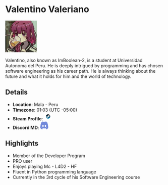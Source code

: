 # Valentino Valeriano

<img src="resources/file.jpg" width="100" height="100">

Valentino, also known as ImBoolean-2, is a student at Universidad Autonoma del Peru. He is deeply intrigued by programming and has chosen software engineering as his career path. He is always thinking about the future and what it holds for him and the world of technology.

## Details

- **Location**: Mala - Peru
- **Timezone**: 01:03 (UTC -05:00)
- **Steam Profile**: <a href="https://steamcommunity.com/profiles/76561198884125423/"><img src="resources/steam_icon.png" width="25" height="25"></a>
- **Discord MD**: <a href="Your_Discord_Link"><img src="resources/discord_icon.png" width="25" height="25"></a>

## Highlights

- Member of the Developer Program
- PRO user
- Enjoys playing Mc - L4D2  - HF
- Fluent in Python programming language
- Currently in the 3rd cycle of his Software Engineering course
